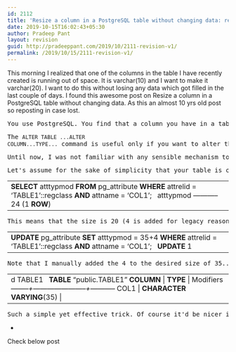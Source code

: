 ```yaml
---
id: 2112
title: 'Resize a column in a PostgreSQL table without changing data: repost'
date: 2019-10-15T16:02:43+05:30
author: Pradeep Pant
layout: revision
guid: http://pradeeppant.com/2019/10/2111-revision-v1/
permalink: /2019/10/15/2111-revision-v1/
---
```

This morning I realized that one of the columns in the table I have recently created is running out of space. It is varchar(10) and I want to make it varchar(20). I want to do this without losing any data which got filled in the last couple of days. I found this awesome post on Resize a column in a PostgreSQL table without changing data. As this an almost 10 yrs old post so reposting in case lost.

<pre class="wp-block-preformatted">You use Post­greSQL. You find that a col­umn you have in a table is of a smaller length than you now wish. In my case, this was a&nbsp;<code>varchar(20)</code>&nbsp;that I now wished to make&nbsp;<code>varchar(35)</code>. Noth­ing else. I just want to change the size, keep­ing the data intact.</pre>

<pre class="wp-block-preformatted">The&nbsp;<code>ALTER TABLE ...ALTER COLUMN...TYPE...</code>&nbsp;com­mand is use­ful only if you want to alter the data some­how, or change the data type. Oth­er­wise, it'll be an aeon before this fin­ishes even inside a trans­ac­tion on a data­base of any mean­ing­ful&nbsp;size.</pre>

<pre class="wp-block-preformatted">Until now, I was not famil­iar with any sen­si­ble mech­a­nism to sim­ply change the size in PG. But yes­ter­day, Tom Lane him­self sug­gested some­thing uber­cool in the&nbsp;list.</pre>

<pre class="wp-block-preformatted">Let's assume for the sake of sim­plic­ity that your table is called "<code>TABLE1</code>" and your col­umn is "COL1". You can find the size of your "<code>COL1</code>" col­umn by issu­ing the fol­low­ing query on the sys­tem tables:</pre>

<table class="wp-block-table">
  <tr>
    <td>
      <strong>SELECT</strong> atttypmod <strong>FROM</strong> pg_attribute <strong>WHERE</strong> attrelid = &#8216;TABLE1&#8217;::regclass <strong>AND</strong> attname = &#8216;COL1&#8217;; &nbsp; atttypmod <em>&#8212;&#8212;&#8212;&#8211;</em> 24 (1 <strong>ROW</strong>)
    </td>
  </tr>
</table>

<pre class="wp-block-preformatted">This means that the size is 20 (4 is added for legacy rea­sons, we're told). You can now con­ve­niently change this to a&nbsp;<code>varchar(35)</code>&nbsp;size by issu­ing this command:</pre>

<table class="wp-block-table">
  <tr>
    <td>
      <strong>UPDATE</strong> pg_attribute <strong>SET</strong> atttypmod = 35+4 <strong>WHERE</strong> attrelid = &#8216;TABLE1&#8217;::regclass <strong>AND</strong> attname = &#8216;COL1&#8217;; &nbsp; <strong>UPDATE</strong> 1
    </td>
  </tr>
</table>

<pre class="wp-block-preformatted">Note that I man­u­ally added the 4 to the desired size of 35..again, for some legacy rea­sons inside PG. Done. That's it. Should we&nbsp;check?</pre>

<table class="wp-block-table">
  <tr>
    <td>
      d TABLE1 &nbsp; <strong>TABLE</strong> &#8220;public.TABLE1&#8221; <strong>COLUMN</strong> | <strong>TYPE</strong> | Modifiers <em>&#8212;&#8212;&#8211;+&#8212;&#8212;&#8212;&#8212;&#8212;&#8212;&#8212;&#8211;+&#8212;&#8212;&#8212;&#8211;</em> COL1 | <strong>CHARACTER</strong> <strong>VARYING</strong>(35) |
    </td>
  </tr>
</table>

<pre class="wp-block-preformatted">Such a sim­ple yet effec­tive trick. Of course it'd be nicer if this is some­how included in a more proper way in the data­base, but this does the&nbsp;job.</pre>

  * 

Check below post